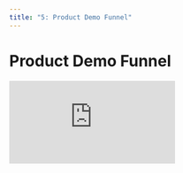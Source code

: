 ```yaml
---
title: "5: Product Demo Funnel"
---
```


# Product Demo Funnel

<div class='embed-container'><iframe src='https://player.vimeo.com/video/206232670' frameborder='0' webkitAllowFullScreen mozallowfullscreen allowFullScreen></iframe></div>